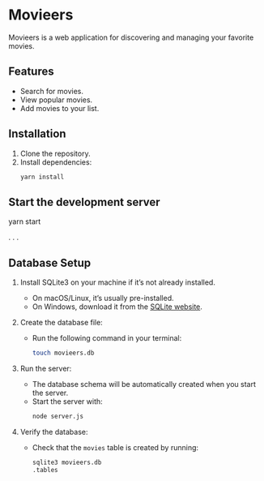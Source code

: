 # Movieers

Movieers is a web application for discovering and managing your favorite movies.

## Features

- Search for movies.
- View popular movies.
- Add movies to your list.

## Installation

1. Clone the repository.
2. Install dependencies:
   ```bash
   yarn install

## Start the development server
yarn start

.
.
.

## Database Setup

1. Install SQLite3 on your machine if it’s not already installed.
   - On macOS/Linux, it’s usually pre-installed.
   - On Windows, download it from the [SQLite website](https://sqlite.org/download.html).

2. Create the database file:
   - Run the following command in your terminal:
     ```bash
     touch movieers.db
     ```

3. Run the server:
   - The database schema will be automatically created when you start the server.
   - Start the server with:
     ```bash
     node server.js
     ```

4. Verify the database:
   - Check that the `movies` table is created by running:
     ```bash
     sqlite3 movieers.db
     .tables
     ```